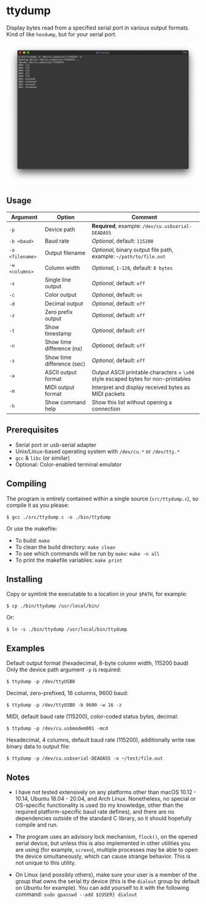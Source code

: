 # ttydump

Display bytes read from a specified serial port in various output formats.
Kind of like `hexdump`, but for your serial port.

![Screenshot](https://raw.githubusercontent.com/anthroid/ttydump/master/images/ttydump-screenshot.png)
## Usage

Argument | Option | Comment
--- | --- | ---
`-p` | Device path | **Required**, example: `/dev/cu.usbserial-DEADA55`
`-b <baud>` | Baud rate | *Optional*, default: `115200`
`-o <filename>` | Output filename | *Optional*, binary output file path, example: `~/path/to/file.out`
`-w <columns>` | Column width | *Optional*, `1-128`, default: `8 bytes`
`-x` | Single line output | *Optional*, default: `off`
`-c` | Color output | *Optional*, default: `on`
`-d` | Decimal output | *Optional*, default: `off`
`-z` | Zero prefix output | *Optional*, default: `off`
`-t` | Show timestamp | *Optional*, default: `off`
`-n` | Show time difference (ns) | *Optional*, default: `off`
`-s` | Show time difference (sec) | *Optional*, default: `off`
`-a` | ASCII output format | Output ASCII printable characters + `\x00` style escaped bytes for non-printables
`-m` | MIDI output format | Interpret and display received bytes as MIDI packets
`-h` | Show command help | Show this list without opening a connection

## Prerequisites

* Serial port or usb-serial adapter
* Unix/Linux-based operating system with `/dev/cu.*` or `/dev/tty.*`
* `gcc` & `libc` (or similar)
* Optional: Color-enabled terminal emulator

## Compiling

The program is entirely contained within a single source (`src/ttydump.c`), so compile it as you please:
```
$ gcc ./src/ttydump.c -o ./bin/ttydump
```
Or use the makefile:
* To build: `make`
* To clean the build directory: `make clean`
* To see which commands will be run by `make`: `make -n all`
* To print the makefile variables: `make print`

## Installing

Copy or symlink the executable to a location in your `$PATH`, for example:

```
$ cp ./bin/ttydump /usr/local/bin/
```
Or:
```
$ ln -s ./bin/ttydump /usr/local/bin/ttydump
```

## Examples

Default output format (hexadecimal, 8-byte column width, 115200 baud)
Only the device path argument `-p` is required:
```
$ ttydump -p /dev/ttyUSB0
```

Decimal, zero-prefixed, 16 columns, 9600 baud:
```
$ ttydump -p /dev/ttyUSB0 -b 9600 -w 16 -z
```

MIDI, default baud rate (115200), color-coded status bytes, decimal:
```
$ ttydump -p /dev/cu.usbmodem001 -mcd
```

Hexadecimal, 4 columns, default baud rate (115200), additionally write raw binary data to output file:
```
$ ttydump -p /dev/cu.usbserial-DEADA55 -o ~/test/file.out
```

## Notes

* I have not tested extensively on any platforms other than macOS 10.12 - 10.14, Ubuntu 18.04 - 20.04, and Arch Linux. Nonetheless, no special or OS-specific functionality is used (to my knowledge, other than the required platform-specific baud rate defines), and there are no dependencies outside of the standard C library, so it should hopefully compile and run.

* The program uses an advisory lock mechanism, `flock()`, on the opened serial device, but unless this is also implemented in other utilities you are using (for example, `screen`), multiple processes may be able to open the device simultaneously, which can cause strange behavior. This is not unique to this utility.

* On Linux (and possibly others), make sure your user is a member of the group that owns the serial tty device (this is the `dialout` group by default on Ubuntu for example). You can add yourself to it with the following command: `sudo gpasswd --add ${USER} dialout`
